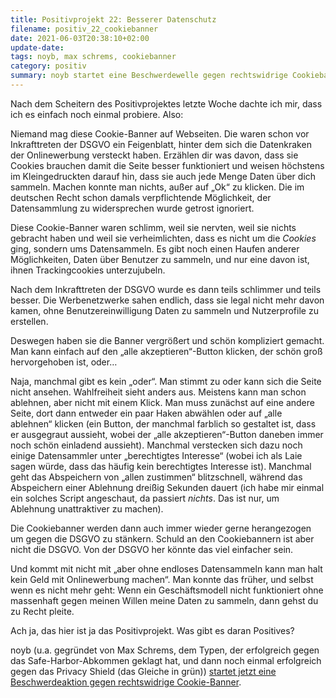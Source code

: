 ```yaml
---
title: Positivprojekt 22: Besserer Datenschutz
filename: positiv_22_cookiebanner
date: 2021-06-03T20:38:10+02:00
update-date:
tags: noyb, max schrems, cookiebanner
category: positiv
summary: noyb startet eine Beschwerdewelle gegen rechtswidrige Cookiebanner.
---
```


Nach dem Scheitern des Positivprojektes letzte Woche dachte ich mir, dass ich es einfach noch einmal probiere. Also:

Niemand mag diese Cookie-Banner auf Webseiten. Die waren schon vor Inkrafttreten der DSGVO ein Feigenblatt, hinter dem sich die Datenkraken der Onlinewerbung versteckt haben. Erzählen dir was davon, dass sie Cookies brauchen damit die Seite besser funktioniert und weisen höchstens im Kleingedruckten darauf hin, dass sie auch jede Menge Daten über dich sammeln. Machen konnte man nichts, außer auf „Ok“ zu klicken. Die im deutschen Recht schon damals verpflichtende Möglichkeit, der Datensammlung zu widersprechen wurde getrost ignoriert.

Diese Cookie-Banner waren schlimm, weil sie nervten, weil sie nichts gebracht haben und weil sie verheimlichten, dass es nicht um die _Cookies_ ging, sondern ums Datensammeln. Es gibt noch einen Haufen anderer Möglichkeiten, Daten über Benutzer zu sammeln, und nur eine davon ist, ihnen Trackingcookies unterzujubeln.

Nach dem Inkrafttreten der DSGVO wurde es dann teils schlimmer und teils besser. Die Werbenetzwerke sahen endlich, dass sie legal nicht mehr davon kamen, ohne Benutzereinwilligung Daten zu sammeln und Nutzerprofile zu erstellen.

Deswegen haben sie die Banner vergrößert und schön kompliziert gemacht. Man kann einfach auf den „alle akzeptieren“-Button klicken, der schön groß hervorgehoben ist, oder…

Naja, manchmal gibt es kein „oder“. Man stimmt zu oder kann sich die Seite nicht ansehen. Wahlfreiheit sieht anders aus. Meistens kann man schon ablehnen, aber nicht mit einem Klick. Man muss zunächst auf eine andere Seite, dort dann entweder ein paar Haken abwählen oder auf „alle ablehnen“ klicken (ein Button, der manchmal farblich so gestaltet ist, dass er ausgegraut aussieht, wobei der „alle akzeptieren“-Button daneben immer noch schön einladend aussieht). Manchmal verstecken sich dazu noch einige Datensammler unter „berechtigtes Interesse“ (wobei ich als Laie sagen würde, dass das häufig kein berechtigtes Interesse ist). Manchmal geht das Abspeichern von „allen zustimmen“ blitzschnell, während das Abspeichern einer Ablehnung dreißig Sekunden dauert (ich habe mir einmal ein solches Script angeschaut, da passiert _nichts_. Das ist nur, um Ablehnung unattraktiver zu machen).

Die Cookiebanner werden dann auch immer wieder gerne herangezogen um gegen die DSGVO zu stänkern. Schuld an den Cookiebannern ist aber nicht die DSGVO. Von der DSGVO her könnte das viel einfacher sein.

Und kommt mit nicht mit „aber ohne endloses Datensammeln kann man halt kein Geld mit Onlinewerbung machen“. Man konnte das früher, und selbst wenn es nicht mehr geht: Wenn ein Geschäftsmodell nicht funktioniert ohne massenhaft gegen meinen Willen meine Daten zu sammeln, dann gehst du zu Recht pleite.

Ach ja, das hier ist ja das Positivprojekt. Was gibt es daran Positives?

noyb (u.a. gegründet von Max Schrems, dem Typen, der erfolgreich gegen das Safe-Harbor-Abkommen geklagt hat, und dann noch einmal erfolgreich gegen das Privacy Shield (das Gleiche in grün)) [startet jetzt eine Beschwerdeaktion gegen rechtswidrige Cookie-Banner](https://noyb.eu/de/noyb-setzt-dem-cookie-banner-wahnsinn-ein-ende).
